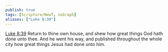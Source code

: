 ```yaml
---
publish: true
tags: [Scripture/NewT, noGraph]
aliases: ["Luke 8:39"]
---
```

[Luke 8:39](https://churchofjesuschrist.org/study/scriptures/nt/luke/8?lang=eng&id=p39#p39) Return to thine own house, and shew how great things God hath done unto thee. And he went his way, and published throughout the whole city how great things Jesus had done unto him.
